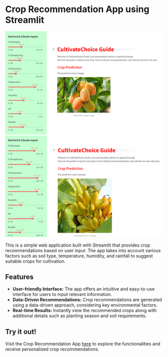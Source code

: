 # Crop Recommendation App using Streamlit

![Crop Recommendation App](crop_recommendation_1.PNG) ![Crop Recommendation App](crop_recommendation_2.PNG)

This is a simple web application built with Streamlit that provides crop recommendations based on user input. The app takes into account various factors such as soil type, temperature, humidity, and rainfall to suggest suitable crops for cultivation.

## Features
- **User-friendly Interface:** The app offers an intuitive and easy-to-use interface for users to input relevant information.
- **Data-Driven Recommendations:** Crop recommendations are generated using a data-driven approach, considering key environmental factors.
- **Real-time Results:** Instantly view the recommended crops along with additional details such as planting season and soil requirements.

## Try it out!
Visit the Crop Recommendation App [here](https://crop-recommendation-app-bd.streamlit.app/) to explore the functionalities and receive personalized crop recommendations.

